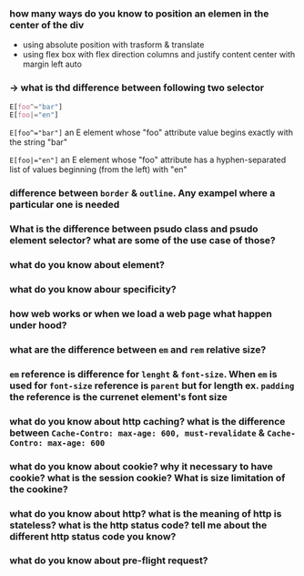 ### how many ways do you know to position an elemen in the center of the div
- using absolute position with trasform & translate 
- using flex box with flex direction columns and justify content center with margin left auto

### ->  what is thd difference between following two selector
```css
E[foo^="bar"]
E[foo|="en"]
```
`E[foo^="bar"]` an E element whose "foo" attribute value begins exactly with the string "bar"

`E[foo|="en"]` an E element whose "foo" attribute has a hyphen-separated list of values beginning (from the left) with "en"

### difference between `border` & `outline`. Any exampel where a particular one is needed

### What is the difference between psudo class and psudo element selector? what are some of the use case of those?

### what do you know about <wbr> element?

### what do you know abour specificity?

### how web works or when we load a web page what happen under hood?

### what are the difference between `em` and `rem` relative size?

### `em` reference is difference for `lenght` & `font-size`. When `em` is used for `font-size` reference is `parent` but for length ex. `padding` the reference is the currenet element's font size

### what do you know about http caching? what is the difference between `Cache-Contro: max-age: 600, must-revalidate` & `Cache-Contro: max-age: 600`

### what do you know about cookie? why it necessary to have cookie? what is the session cookie? What is size limitation of the cookine?

### what do you know about http? what is the meaning of http is stateless? what is the http status code? tell me about the different http status code you know?

### what do you know about pre-flight request?
